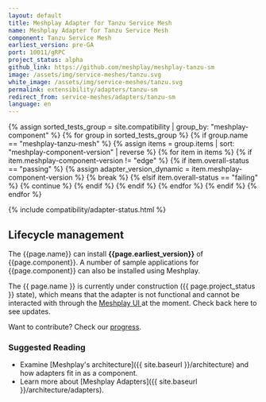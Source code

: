 ```yaml
---
layout: default
title: Meshplay Adapter for Tanzu Service Mesh
name: Meshplay Adapter for Tanzu Service Mesh
component: Tanzu Service Mesh
earliest_version: pre-GA
port: 10011/gRPC
project_status: alpha
github_link: https://github.com/meshplay/meshplay-tanzu-sm
image: /assets/img/service-meshes/tanzu.svg
white_image: /assets/img/service-meshes/tanzu.svg
permalink: extensibility/adapters/tanzu-sm
redirect_from: service-meshes/adapters/tanzu-sm
language: en
---
```


{% assign sorted_tests_group = site.compatibility | group_by: "meshplay-component" %}
{% for group in sorted_tests_group %}
      {% if group.name == "meshplay-tanzu-mesh" %}
        {% assign items = group.items | sort: "meshplay-component-version" | reverse %}
        {% for item in items %}
          {% if item.meshplay-component-version != "edge" %}
            {% if item.overall-status == "passing" %}
              {% assign adapter_version_dynamic = item.meshplay-component-version %}
              {% break %}
            {% elsif item.overall-status == "failing" %}
              {% continue %}
            {% endif %}
          {% endif %}
        {% endfor %} 
      {% endif %}
{% endfor %}

{% include compatibility/adapter-status.html %}

## Lifecycle management

The {{page.name}} can install **{{page.earliest_version}}** of {{page.component}}. A number of sample applications for {{page.component}} can also be installed using Meshplay.

The {{ page.name }} is currently under construction ({{ page.project_status }} state), which means that the adapter is not functional and cannot be interacted with through the <a href="{{ site.baseurl }}/installation#6-you-will-now-be-directed-to-the-meshplay-ui"> Meshplay UI </a>at the moment. Check back here to see updates.

Want to contribute? Check our [progress]({{page.github_link}}).


### Suggested Reading

- Examine [Meshplay's architecture]({{ site.baseurl }}/architecture) and how adapters fit in as a component.
- Learn more about [Meshplay Adapters]({{ site.baseurl }}/architecture/adapters).
